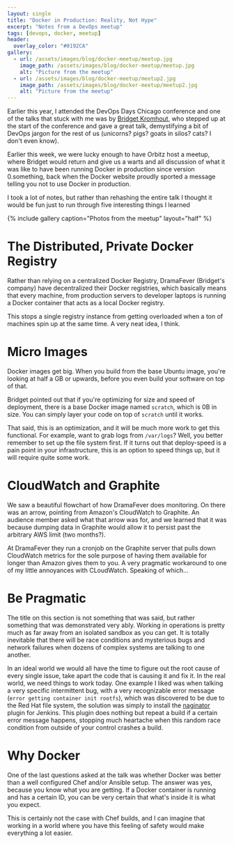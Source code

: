 ```yaml
---
layout: single
title: "Docker in Production: Reality, Not Hype"
excerpt: "Notes from a DevOps meetup"
tags: [devops, docker, meetup]
header:
  overlay_color: "#0192CA"
gallery:
  - url: /assets/images/blog/docker-meetup/meetup.jpg
    image_path: /assets/images/blog/docker-meetup/meetup.jpg
    alt: "Picture from the meetup"
  - url: /assets/images/blog/docker-meetup/meetup2.jpg
    image_path: /assets/images/blog/docker-meetup/meetup2.jpg
    alt: "Picture from the meetup"
---
```


Earlier this year, I attended the DevOps Days Chicago conference and one of the talks that stuck with me was by [Bridget Kromhout](https://bridgetkromhout.com/), who stepped up at the start of the conference and gave a great talk, demystifying a bit of DevOps jargon for the rest of us (unicorns? pigs? goats in silos? cats? I don't even know).

Earlier this week, we were lucky enough to have Orbitz host a meetup, where Bridget would return and give us a warts and all discussion of what it was like to have been running Docker in production since version 0.something, back when the Docker website proudly sported a message telling you not to use Docker in production.

I took a lot of notes, but rather than rehashing the entire talk I thought it would be fun just to run through five interesting things I learned

{% include gallery caption="Photos from the meetup" layout="half" %}

# The Distributed, Private Docker Registry

Rather than relying on a centralized Docker Registry, DramaFever (Bridget's company) have decentralized their Docker registries, which basically means that every machine, from production servers to developer laptops is running a Docker container that acts as a local Docker registry.

This stops a single registry instance from getting overloaded when a ton of machines spin up at the same time.  A very neat idea, I think.

# Micro Images

Docker images get big.  When you build from the base Ubuntu image, you're looking at half a GB or upwards, before you even build your software on top of that.

Bridget pointed out that if you're optimizing for size and speed of deployment, there is a base Docker image named `scratch`, which is 0B in size.  You can simply layer your code on top of `scratch` until it works.

That said, this is an optimization, and it will be much more work to get this functional.  For example, want to grab logs from `/var/logs`? Well, you better remember to set up the file system first.  If it turns out that deploy-speed is a pain point in your infrastructure, this is an option to speed things up, but it will require quite some work.

# CloudWatch and Graphite

We saw a beautiful flowchart of how DramaFever does monitoring.  On there was an arrow, pointing from Amazon's CloudWatch to Graphite.  An audience member asked what that arrow was for, and we learned that it was because dumping data in Graphite would allow it to persist past the arbitrary AWS limit (two months?).

At DramaFever they run a cronjob on the Graphite server that pulls down CloudWatch metrics for the sole purpose of having them available for longer than Amazon gives them to you.  A very pragmatic workaround to one of my little annoyances with CLoudWatch.  Speaking of which...

# Be Pragmatic

The title on this section is not something that was said, but rather something that was demonstrated very ably.  Working in operations is pretty much as far away from an isolated sandbox as you can get.  It is totally inevitable that there will be race conditions and mysterious bugs and network failures when dozens of complex systems are talking to one another.

In an ideal world we would all have the time to figure out the root cause of every single issue, take apart the code that is causing it and fix it.  In the real world, we need things to work today.  One example I liked was when talking a very specific intermittent bug, with a very recognizable error message (``error getting container init rootfs``), which was discovered to be due to the Red Hat file system, the solution was simply to install the  [naginator](https://wiki.jenkins-ci.org/display/JENKINS/Naginator+Plugin) plugin for Jenkins.  This plugin does nothing but repeat a build if a certain error message happens, stopping much heartache when this random race condition from outside of your control crashes a build.

# Why Docker

One of the last questions asked at the talk was whether Docker was better than a well configured Chef and/or Ansible setup.  The answer was yes, because you know what you are getting.  If a Docker container is running and has a certain ID, you can be very certain that what's inside it is what you expect.

This is certainly not the case with Chef builds, and I can imagine that working in a world where you have this feeling of safety would make everything a lot easier.
